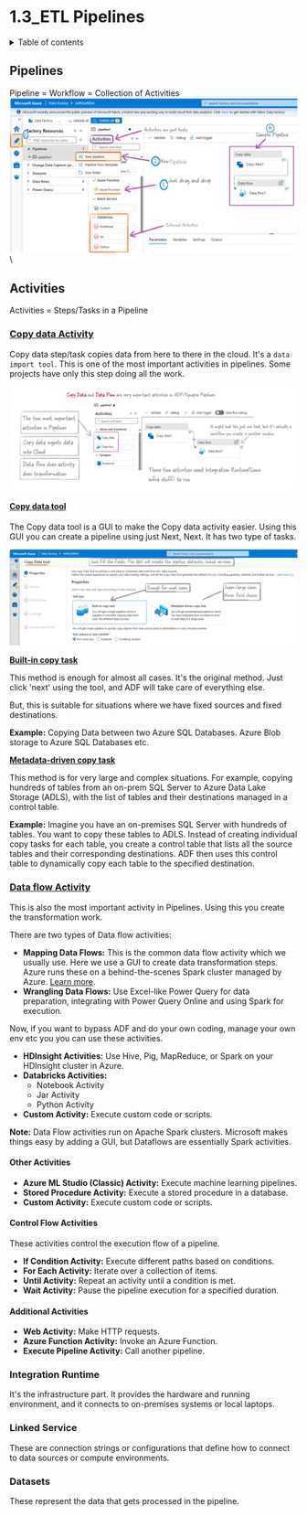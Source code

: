 # 1.3\_ETL Pipelines

<details>

<summary>Table of contents</summary>

{: .text-delta } 1. TOC {:toc}

</details>

## Pipelines

Pipeline = Workflow = Collection of Activities![](images/custom-image-2024-07-28-17-29-43.png)\


## Activities

Activities = Steps/Tasks in a Pipeline

### [Copy data Activity](https://learn.microsoft.com/en-us/azure/data-factory/copy-activity-overview)

Copy data step/task copies data from here to there in the cloud. It's a `data import tool`. This is one of the most important activities in pipelines. Some projects have only this step doing all the work.

![](images/custom-image-2024-07-28-17-53-39.png)

#### [Copy data tool](https://learn.microsoft.com/en-us/azure/data-factory/quickstart-hello-world-copy-data-tool)

The Copy data tool is a GUI to make the Copy data activity easier. Using this GUI you can create a pipeline using just Next, Next. It has two type of tasks.

![](images/custom-image-2024-07-28-21-10-14.png)

[**Built-in copy task**](https://learn.microsoft.com/en-us/azure/data-factory/quickstart-hello-world-copy-data-tool)

This method is enough for almost all cases. It's the original method. Just click 'next' using the tool, and ADF will take care of everything else.

But, this is suitable for situations where we have fixed sources and fixed destinations.

**Example:** Copying Data between two Azure SQL Databases. Azure Blob storage to Azure SQL Databases etc.

[**Metadata-driven copy task**](https://learn.microsoft.com/en-us/azure/data-factory/copy-data-tool-metadata-driven)

This method is for very large and complex situations. For example, copying hundreds of tables from an on-prem SQL Server to Azure Data Lake Storage (ADLS), with the list of tables and their destinations managed in a control table.

**Example:** Imagine you have an on-premises SQL Server with hundreds of tables. You want to copy these tables to ADLS. Instead of creating individual copy tasks for each table, you create a control table that lists all the source tables and their corresponding destinations. ADF then uses this control table to dynamically copy each table to the specified destination.

### [Data flow Activity](https://learn.microsoft.com/en-us/azure/data-factory/transform-data)

This is also the most important activity in Pipelines. Using this you create the transformation work.

There are two types of Data flow activities:

* **Mapping Data Flows:** This is the common data flow activity which we usually use. Here we use a GUI to create data transformation steps. Azure runs these on a behind-the-scenes Spark cluster managed by Azure. [Learn more](https://learn.microsoft.com/en-us/training/modules/code-free-transformation-scale/4-author-azure-data-factory-mapping-data-flow).
* **Wrangling Data Flows:** Use Excel-like Power Query for data preparation, integrating with Power Query Online and using Spark for execution.

Now, if you want to bypass ADF and do your own coding, manage your own env etc you you can use these activities.

* **HDInsight Activities:** Use Hive, Pig, MapReduce, or Spark on your HDInsight cluster in Azure.
* **Databricks Activities:**
  * Notebook Activity
  * Jar Activity
  * Python Activity
* **Custom Activity:** Execute custom code or scripts.

**Note:** Data Flow activities run on Apache Spark clusters. Microsoft makes things easy by adding a GUI, but Dataflows are essentially Spark activities.

#### Other Activities

* **Azure ML Studio (Classic) Activity:** Execute machine learning pipelines.
* **Stored Procedure Activity:** Execute a stored procedure in a database.
* **Custom Activity:** Execute custom code or scripts.

#### Control Flow Activities

These activities control the execution flow of a pipeline.

* **If Condition Activity:** Execute different paths based on conditions.
* **For Each Activity:** Iterate over a collection of items.
* **Until Activity:** Repeat an activity until a condition is met.
* **Wait Activity:** Pause the pipeline execution for a specified duration.

#### Additional Activities

* **Web Activity:** Make HTTP requests.
* **Azure Function Activity:** Invoke an Azure Function.
* **Execute Pipeline Activity:** Call another pipeline.

### Integration Runtime

It's the infrastructure part. It provides the hardware and running environment, and it connects to on-premises systems or local laptops.

### Linked Service

These are connection strings or configurations that define how to connect to data sources or compute environments.

### Datasets

These represent the data that gets processed in the pipeline.
